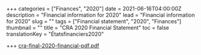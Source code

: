 +++
categories = ["Finances", "2020"]
date = 2021-06-16T04:00:00Z
description = "Financial information for 2020"
lead = "Financial information for 2020"
slug = ""
tags = ["Financial statement", "2020", "Finances"]
thumbnail = ""
title = "CRA 2020 Financial Statement"
toc = false
translationKey = "Étatsfinanciers2020"

+++
[cra-final-2020-financial-pdf.pdf](/img/cra-final-2020-financial-pdf.pdf "cra-final-2020-financial-pdf.pdf")